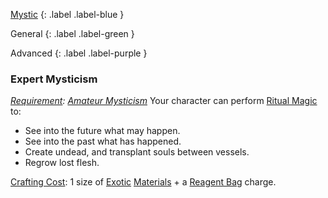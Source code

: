 
[Mystic](Game/Mystic)
{: .label .label-blue }

General
{: .label .label-green }

Advanced
{: .label .label-purple }
### Expert Mysticism

_[Requirement](Core/Terminology#Requirement): [Amateur Mysticism](#Amateur%20Mysticism)_
Your character can perform [Ritual Magic](Magic#Ritual%20Magic) to:

- See into the future what may happen.
- See into the past what has happened.
- Create undead, and transplant souls between vessels.
- Regrow lost flesh.

[Crafting Cost](Core/Terminology#Crafting%20Cost): 1 size of [Exotic](Materials#Exotic) [Materials](Materials) + a [Reagent Bag](Game/Example-Gear#Reagent%20Bag) charge.